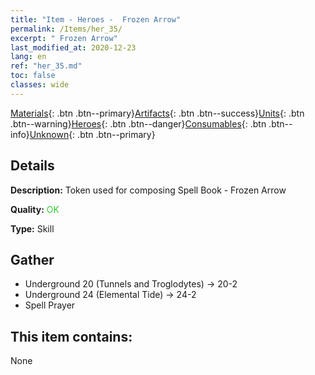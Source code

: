 ```yaml
---
title: "Item - Heroes -  Frozen Arrow"
permalink: /Items/her_35/
excerpt: " Frozen Arrow"
last_modified_at: 2020-12-23
lang: en
ref: "her_35.md"
toc: false
classes: wide
---
```

 [Materials](/Items/){: .btn .btn--primary}[Artifacts](/Items/Artifacts/){: .btn .btn--success}[Units](/Items/Units/){: .btn .btn--warning}[Heroes](/Items/Heroes/){: .btn .btn--danger}[Consumables](/Items/Consumables/){: .btn .btn--info}[Unknown](/Items/Unknown/){: .btn .btn--primary}

## Details
 **Description:** Token used for composing Spell Book - Frozen Arrow

 **Quality:** <span style="color: #32CD32">OK</span>

 **Type:** Skill

## Gather

*    Underground 20 (Tunnels and Troglodytes) -> 20-2 
*    Underground 24 (Elemental Tide) -> 24-2 
*    Spell Prayer 

## This item contains:

  None

